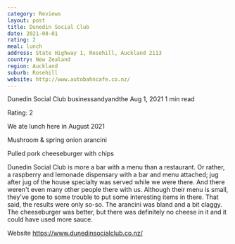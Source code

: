 ```yaml
---
category: Reviews
layout: post
title: Dunedin Social Club
date: 2021-08-01
rating: 2
meal: lunch
address: State Highway 1, Rosehill, Auckland 2113
country: New Zealand
region: Auckland
suburb: Rosehill
website: http://www.autobahncafe.co.nz/
---
```


Dunedin Social Club
businessandyandthe
Aug 1, 2021
1 min read


Rating: 2 

We ate lunch here in August 2021

Mushroom & spring onion arancini

Pulled pork cheeseburger with chips 

Dunedin Social Club is more a bar with a menu than a restaurant. Or rather, a raspberry and lemonade dispensary with a bar and menu attached; jug after jug of the house specialty was served while we were there. And there weren't even many other people there with us. Although their menu is small, they've gone to some trouble to put some interesting items in there. That said, the results were only so-so. The arancini was bland and a bit claggy. The cheeseburger was better, but there was definitely no cheese in it and it could have used more sauce. 

Website https://www.dunedinsocialclub.co.nz/